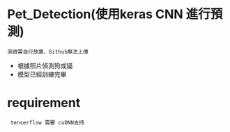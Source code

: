 # Pet_Detection(使用keras CNN 進行預測)
`測資需自行放置，Github無法上傳`
* 根據照片偵測狗或貓
* 模型已經訓練完畢
# requirement
` tenserflow 需要 cuDNN支持`
